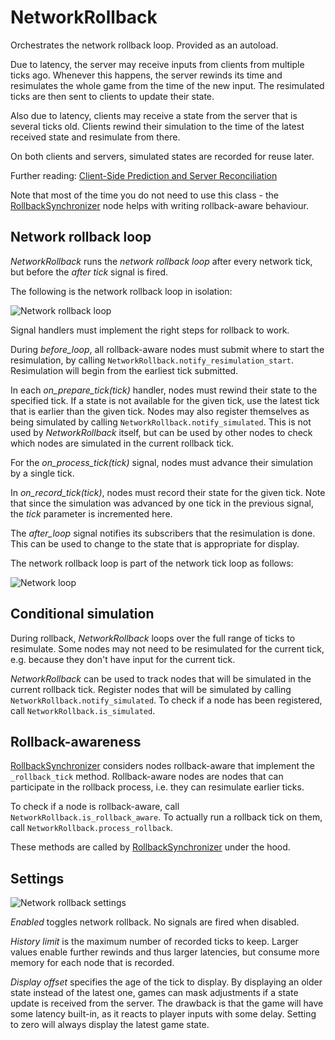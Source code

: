 # NetworkRollback

Orchestrates the network rollback loop. Provided as an autoload.

Due to latency, the server may receive inputs from clients from multiple ticks
ago. Whenever this happens, the server rewinds its time and resimulates the
whole game from the time of the new input. The resimulated ticks are then sent
to clients to update their state.

Also due to latency, clients may receive a state from the server that is
several ticks old. Clients rewind their simulation to the time of the latest
received state and resimulate from there.

On both clients and servers, simulated states are recorded for reuse later.

Further reading: [Client-Side Prediction and Server Reconciliation]

Note that most of the time you do not need to use this class - the
[RollbackSynchronizer] node helps with writing rollback-aware behaviour.

## Network rollback loop

*NetworkRollback* runs the *network rollback loop* after every network tick,
but before the *after tick* signal is fired.

The following is the network rollback loop in isolation:

![Network rollback loop](../assets/network-rollback-loop.svg)

Signal handlers must implement the right steps for rollback to work.

During *before_loop*, all rollback-aware nodes must submit where to start the
resimulation, by calling `NetworkRollback.notify_resimulation_start`.
Resimulation will begin from the earliest tick submitted.

In each *on_prepare_tick(tick)* handler, nodes must rewind their state to the
specified tick. If a state is not available for the given tick, use the latest
tick that is earlier than the given tick. Nodes may also register themselves as
being simulated by calling `NetworkRollback.notify_simulated`. This is not used
by *NetworkRollback* itself, but can be used by other nodes to check which
nodes are simulated in the current rollback tick.

For the *on_process_tick(tick)* signal, nodes must advance their simulation by
a single tick.

In *on_record_tick(tick)*, nodes must record their state for the given tick.
Note that since the simulation was advanced by one tick in the previous signal,
the *tick* parameter is incremented here.

The *after_loop* signal notifies its subscribers that the resimulation is done.
This can be used to change to the state that is appropriate for display.

The network rollback loop is part of the network tick loop as follows:

![Network loop](../assets/network-loop.svg)

## Conditional simulation

During rollback, *NetworkRollback* loops over the full range of ticks to
resimulate. Some nodes may not need to be resimulated for the current tick,
e.g. because they don't have input for the current tick.

*NetworkRollback* can be used to track nodes that will be simulated in the
current rollback tick. Register nodes that will be simulated by calling
`NetworkRollback.notify_simulated`. To check if a node has been registered,
call `NetworkRollback.is_simulated`.

## Rollback-awareness

[RollbackSynchronizer] considers nodes rollback-aware that implement the
`_rollback_tick` method. Rollback-aware nodes are nodes that can participate in
the rollback process, i.e. they can resimulate earlier ticks.

To check if a node is rollback-aware, call `NetworkRollback.is_rollback_aware`.
To actually run a rollback tick on them, call
`NetworkRollback.process_rollback`.

These methods are called by [RollbackSynchronizer] under the hood.

## Settings

![Network rollback settings](../assets/network-rollback-settings.png)

*Enabled* toggles network rollback. No signals are fired when disabled.

*History limit* is the maximum number of recorded ticks to keep. Larger values
enable further rewinds and thus larger latencies, but consume more memory for
each node that is recorded.

*Display offset* specifies the age of the tick to display. By displaying an
older state instead of the latest one, games can mask adjustments if a state
update is received from the server. The drawback is that the game will have
some latency built-in, as it reacts to player inputs with some delay. Setting
to zero will always display the latest game state.

[Client-Side Prediction and Server Reconciliation]: https://www.gabrielgambetta.com/client-side-prediction-server-reconciliation.html
[RollbackSynchronizer]: ../nodes/rollback-synchronizer.md
